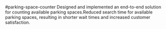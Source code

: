 #parking-space-counter
Designed and implemented an end-to-end solution for counting available parking spaces.Reduced search time for available parking spaces, resulting in shorter wait times and increased customer satisfaction.
